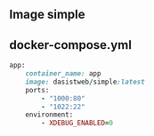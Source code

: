 ## Image simple

## docker-compose.yml

```ruby
app:
    container_name: app
    image: dasistweb/simple:latest
    ports:
        - "1000:80"
        - "1022:22"
    environment:
        - XDEBUG_ENABLED=0
```